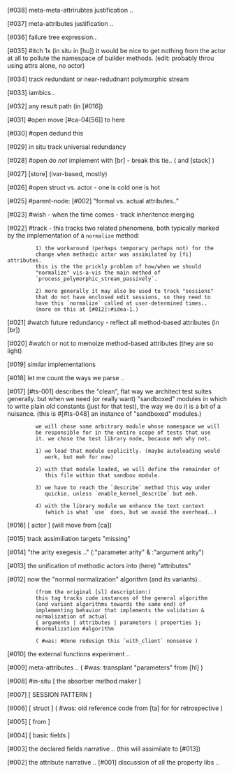 [#038]       meta-meta-attrirubtes justification ..

[#037]       meta-attributes justification ..

[#036]       failure tree expression..

[#035] #itch 1x (in situ in [hu]) it would be nice to get nothing from
             the actor at all to pollute the namespace of builder
             methods. (edit: probably throu using attrs alone, no actor)

[#034]       track redundant or near-redudnant polymorphic stream

[#033]       iambics..

[#032]       any result path (in [#016])

[#031] #open move [#ca-04[56]] to here

[#030] #open dedund this

[#029]       in situ track universal redundancy

[#028] #open do *not* implement with [br] - break this tie..
             ( and [stack] )


[#027]       [store]  (ivar-based, mostly)

[#026] #open struct vs. actor - one is cold one is hot

[#025]       #parent-node: [#002] "formal vs. actual attributes.."

[#023]       #wish - when the time comes - track inheritence merging

[#022]       #track - this tracks two related phenomena, both typically
             marked by the implementation of a `normalize` method:

             1) the workaround (perhaps temporary perhaps not) for the
             change when methodic actor was assimilated by [fi] attributes.
             this is the the prickly problem of how/when we should
             "normalize" vis-a-vis the main method of
             `process_polymorphic_stream_passively`.

             2) more generally it may also be used to track "sessions"
             that do not have enclosed edit sessions, so they need to
             have this `normalize` called at user-determined times..
             (more on this at [#012]:#idea-1.)

[#021] #watch future redundancy - reflect all method-based attributes (in [br])

[#020]       #watch or not to memoize method-based attributes (they are so light)

[#019]       similar implementations

[#018]       let me count the ways we parse ..

[#017]       [#ts-001] describes the "clean", flat way we architect test
             suites generally. but when we need (or really want) "sandboxed"
             modules in which to write plain old constants (just for
             that test), the way we do it is a bit of a nuisance.
             (this is #[#ts-048] an instance of "sandboxed" modules.)

             we will chose some arbitrary module whose namespace we will
             be responsible for in the entire scope of tests that use
             it. we chose the test library node, because meh why not.

             1) we load that module explicitly. (maybe autoloading would
                work, but meh for now)

             2) with that module loaded, we will define the remainder of
                this file within that sandbox module.

             3) we have to reach the `describe` method this way under
                quickie, unless `enable_kernel_describe` but meh.

             4) with the library module we enhance the text context
                (which is what `use` does, but we avoid the overhead..)


[#016]       [ actor ]  (will move from [ca])

[#015]       track assimiliation targets "missing"

[#014]       "the arity exegesis .." (:"parameter arity" & :"argument arity")

[#013]       the unification of methodic actors into (here) "attributes"

[#012]       now the "normal normalization" algorithm (and its variants)..

             (from the original [sl] description:)
             this tag tracks code instances of the general algorithm
             (and variant algorithms towards the same end) of
             implementing behavior that implements the validation &
             normalization of actual
             { arguments | attributes | parameters | properties };
             #normalization #algorithm

             ( #was: #done redesign this `with_client` nonsense )

[#010]       the external functions experiment ..

[#009]       meta-attributes ..
             ( #was: transplant "parameters" from [hl] )

[#008]       #in-situ [ the absorber method maker ]

[#007]       [ SESSION PATTERN ]

[#006]       [ struct ]
             ( #was: old reference code from [ta] for for retrospective )

[#005]       [ from ]

[#004]       [ basic fields ]

[#003]       the declared fields narrative .. (this will assimilate to [#013])

[#002]       the attribute narrative ..
[#001]       discussion of all the property libs ..
